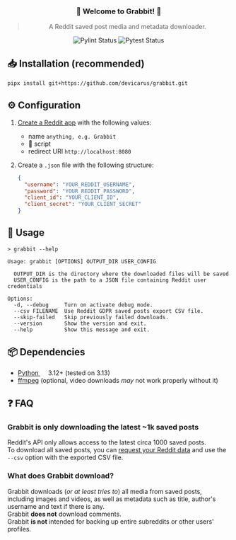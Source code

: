 <div align="center">

### 🐰 Welcome to Grabbit! 🐰

> A Reddit saved post media and metadata downloader.

<img alt="Pylint Status" src="https://img.shields.io/github/actions/workflow/status/devicarus/grabbit/pylint.yaml?style=for-the-badge&logo=python&logoColor=white&label=Pylint">
<img alt="Pytest Status" src="https://img.shields.io/github/actions/workflow/status/devicarus/grabbit/pytest.yaml?style=for-the-badge&logo=pytest&logoColor=white&label=Pytest">

</div>

## 📥 Installation (recommended)

```bash
pipx install git+https://github.com/devicarus/grabbit.git
```

## ⚙️ Configuration

1. [Create a Reddit app](https://www.reddit.com/prefs/apps) with the following values:
   - name `anything, e.g. Grabbit`
   - 🔘 script
   - redirect URI `http://localhost:8080`

2. Create a `.json` file with the following structure:
    ```json
    {
      "username": "YOUR_REDDIT_USERNAME",
      "password": "YOUR_REDDIT_PASSWORD",
      "client_id": "YOUR_CLIENT_ID",
      "client_secret": "YOUR_CLIENT_SECRET"
    }
    ```

## 🚀 Usage

```
> grabbit --help

Usage: grabbit [OPTIONS] OUTPUT_DIR USER_CONFIG

  OUTPUT_DIR is the directory where the downloaded files will be saved
  USER_CONFIG is the path to a JSON file containing Reddit user credentials

Options:
  -d, --debug     Turn on activate debug mode.
  --csv FILENAME  Use Reddit GDPR saved posts export CSV file.
  --skip-failed   Skip previously failed downloads.
  --version       Show the version and exit.
  --help          Show this message and exit.
```

## 📦 Dependencies

- [Python <img src="https://cdn.jsdelivr.net/gh/devicons/devicon@latest/icons/python/python-original.svg" height=14 />](https://www.python.org/downloads/) 3.12+ (tested on 3.13)
- [ffmpeg](https://ffmpeg.org/download.html) (optional, video downloads *may* not work properly without it)

## ❓ FAQ

### Grabbit is only downloading the latest ~1k saved posts
Reddit's API only allows access to the latest circa 1000 saved posts.\
To download all saved posts, you can [request your Reddit data](https://www.reddit.com/settings/data-request) and use the `--csv` option with the exported CSV file.

### What does Grabbit download?
Grabbit downloads (*or at least tries to*) all media from saved posts, including images and videos, as well as metadata such as title, author's username and text if there is any.\
Grabbit **does not** download comments.\
Grabbit **is not** intended for backing up entire subreddits or other users' profiles.